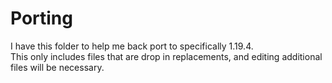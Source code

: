 # Porting
I have this folder to help me back port to specifically 1.19.4.<br>
This only includes files that are drop in replacements, and editing additional files will be necessary.
